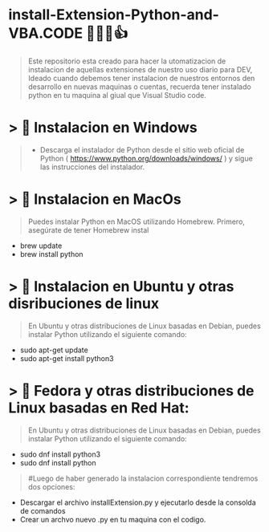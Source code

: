 # install-Extension-Python-and-VBA.CODE  🐍🔥🐍👍

> Este repositorio esta creado para hacer la utomatizacion de instalacion de aquellas extensiones de nuestro uso diario para DEV, Ideado cuando debemos tener instalacion de nuestros entornos den desarrollo en nuevas maquinas o cuentas, recuerda tener instalado python en tu maquina al giual que Visual Studio code.

# >  🐍 Instalacion en Windows 
> - Descarga el instalador de Python desde el sitio web oficial de Python ( https://www.python.org/downloads/windows/ ) y sigue las instrucciones del instalador.

# > 🐍 Instalacion en MacOs
> Puedes instalar Python en MacOS utilizando Homebrew. Primero, asegúrate de tener Homebrew instal 
* brew update
* brew install python

# > 🐍 Instalacion en Ubuntu y otras disribuciones de linux 
> En Ubuntu y otras distribuciones de Linux basadas en Debian, puedes instalar Python utilizando el siguiente comando: 
* sudo apt-get update
* sudo apt-get install python3

# > 🐍 Fedora y otras distribuciones de Linux basadas en Red Hat: 
> En Ubuntu y otras distribuciones de Linux basadas en Debian, puedes instalar Python utilizando el siguiente comando: 
* sudo dnf install python3
* sudo dnf install python


> #Luego de haber generado la instalacion correspondiente tendremos dos opciones:
* Descargar el archivo installExtension.py y ejecutarlo desde la consolda de comandos
* Crear un archvo nuevo .py en tu maquina con el codigo.

